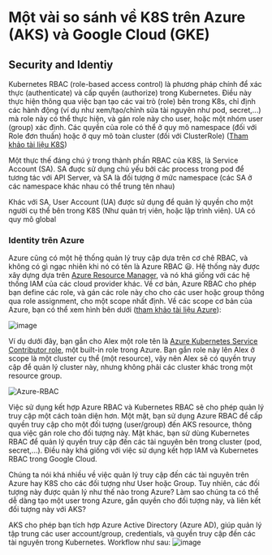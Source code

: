 # Một vài so sánh về K8S trên Azure (AKS) và Google Cloud (GKE)

## Security and Identiy

Kubernetes RBAC (role-based access control) là phương pháp chính để xác thực (authenticate) và cấp quyền (authorize) trong Kubernetes. Điều này thực hiện thông qua việc bạn tạo các vai trò (role) bên trong K8s, chỉ định các hành động (ví dụ như xem/tạo/chỉnh sửa tài nguyên như pod, secret,...) mà role này có thể thực hiện, và gán role này cho user, hoặc một nhóm user (group) xác định. Các quyền của role có thể ở quy mô namespace (đối với Role đơn thuần) hoặc ở quy mô toàn cluster (đối với ClusterRole) ([Tham khảo tài liệu K8S](https://kubernetes.io/docs/reference/access-authn-authz/rbac/#role-and-clusterrole))

Một thực thế đáng chú ý trong thành phần RBAC của K8S, là Service Account (SA). SA đuợc sử dụng chủ yếu bởi các process trong pod để tương tác với API Server, và SA là đối tượng ở mức namespace (các SA ở các namespace khác nhau có thể trung tên nhau)

Khác với SA, User Account (UA) được sử dụng để quản lý quyền cho một người cụ thể bên trong K8S (Như quản trị viên, hoặc lập trình viên). UA có quy mô global

### Identity trên Azure

Azure cũng có một hệ thống quản lý truy cập dựa trên cơ chê RBAC, và không có gì ngạc nhiên khi nó có tên là Azure RBAC :smiley:. Hệ thống này được xây dựng dựa trên [Azure Resource Manager](https://learn.microsoft.com/en-us/azure/azure-resource-manager/management/overview), và nó khá giống với các hệ thống IAM của các cloud provider khác. Về cơ bản, Azure RBAC cho phép bạn define các role, và gán các role này cho cho các user hoặc group thông qua role assignment, cho một scope nhất định. Về các scope cơ bản của Azure, bạn có thể xem hình bên dưới ([tham khảo tài liệu Azure](https://learn.microsoft.com/en-us/azure/azure-resource-manager/management/overview#understand-scope)):

![image](https://user-images.githubusercontent.com/49013652/227781999-82c4cc6d-e47c-4530-ab1e-d39d424fb2b4.png)

Ví dụ dưới đây, bạn gắn cho Alex một role tên là [Azure Kubernetes Service Contributor role](https://learn.microsoft.com/en-us/azure/role-based-access-control/built-in-roles#azure-kubernetes-service-contributor-role), một built-in role trong Azure. Bạn gắn role này lên Alex ở scope là một cluster cụ thể (một resource), vậy nên Alex sẽ có quyền truy cập để quản lý cluster này, nhưng không phải các cluster khác trong một resource group.

![Azure-RBAC](https://user-images.githubusercontent.com/49013652/227784387-8dce8988-15e3-43d9-8230-be05cb2f10b7.png)

Việc sử dụng kết hợp Azure RBAC và Kubernetes RBAC sẽ cho phép quản lý truy cập một cách toàn diện hơn. Một mặt, bạn sử dụng Azure RBAC để cấp quyền truy cập cho một đối tượng (user/group) đến AKS resource, thông qua việc gán role cho đối tượng này. Mặt khác, bạn sử dùng Kubernetes RBAC để quản lý quyền truy cập đến các tài nguyên bên trong cluster (pod, secret,...). Điều này khá giống với việc sử dụng kết hợp IAM và Kubernetes RBAC trong Google Cloud.

Chúng ta nói khá nhiều về việc quản lý truy cập đến các tài nguyên trên Azure hay K8S cho các đối tượng như User hoặc Group. Tuy nhiên, các đối tượng này được quản lý như thế nào trong Azure? Làm sao chúng ta có thể dễ dàng tạo một user trong Azure, gắn quyền cho đối tượng này, và liên kết đối tượng này với AKS?

AKS cho phép bạn tích hợp Azure Active Directory (Azure AD), giúp quản lý tập trung các user account/group, credentials, và quyền truy cập đến các tài nguyên trong Kubernetes. Workflow như sau:
![image](https://user-images.githubusercontent.com/49013652/227786252-3fed8d31-a0e0-48c6-a0ed-ae77f72c3007.png)

